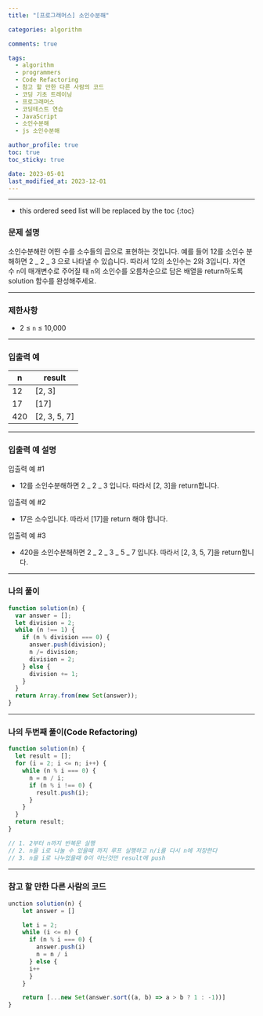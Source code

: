 ```yaml
---
title: "[프로그래머스] 소인수분해"

categories: algorithm

comments: true

tags:
  - algorithm
  - programmers
  - Code Refactoring
  - 참고 할 만한 다른 사람의 코드
  - 코딩 기초 트레이닝
  - 프로그래머스
  - 코딩테스트 연습
  - JavaScript
  - 소인수분해
  - js 소인수분해

author_profile: true
toc: true
toc_sticky: true

date: 2023-05-01
last_modified_at: 2023-12-01
---
```


---

<!-- prettier-ignore -->
* this ordered seed list will be replaced by the toc 
{:toc}

### 문제 설명

소인수분해란 어떤 수를 소수들의 곱으로 표현하는 것입니다. 예를 들어 12를 소인수 분해하면 2 _ 2 _ 3 으로 나타낼 수 있습니다. 따라서 12의 소인수는 2와 3입니다. 자연수 `n`이 매개변수로 주어질 때 `n`의 소인수를 오름차순으로 담은 배열을 return하도록 solution 함수를 완성해주세요.

---

### 제한사항

- 2 ≤ `n` ≤ 10,000

---

### 입출력 예

| n   | result       |
| --- | ------------ |
| 12  | [2, 3]       |
| 17  | [17]         |
| 420 | [2, 3, 5, 7] |

---

### **입출력 예 설명**

입출력 예 #1

- 12를 소인수분해하면 2 _ 2 _ 3 입니다. 따라서 [2, 3]을 return합니다.

입출력 예 #2

- 17은 소수입니다. 따라서 [17]을 return 해야 합니다.

입출력 예 #3

- 420을 소인수분해하면 2 _ 2 _ 3 _ 5 _ 7 입니다. 따라서 [2, 3, 5, 7]을 return합니다.

---

### 나의 풀이

```jsx
function solution(n) {
  var answer = [];
  let division = 2;
  while (n !== 1) {
    if (n % division === 0) {
      answer.push(division);
      n /= division;
      division = 2;
    } else {
      division += 1;
    }
  }
  return Array.from(new Set(answer));
}
```

---

### 나의 두번째 풀이(Code Refactoring)

```jsx
function solution(n) {
  let result = [];
  for (i = 2; i <= n; i++) {
    while (n % i === 0) {
      n = n / i;
      if (n % i !== 0) {
        result.push(i);
      }
    }
  }
  return result;
}

// 1. 2부터 n까지 반복문 실행
// 2. n을 i로 나눌 수 있을때 까지 루프 실행하고 n/i를 다시 n에 저장한다
// 3. n을 i로 나누었을때 0이 아닌것만 result에 push
```

---

### 참고 할 만한 다른 사람의 코드

```jsx
unction solution(n) {
    let answer = []

    let i = 2;
    while (i <= n) {
      if (n % i === 0) {
        answer.push(i)
        n = n / i
      } else {
      i++
      }
    }

    return [...new Set(answer.sort((a, b) => a > b ? 1 : -1))]
}
```
